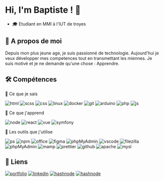 # Hi, I'm Baptiste ! 👋

- 🎓 Etudiant en MMI à l'IUT de troyes




## 🚀 A propos de moi
Depuis mon plus jeune age, je suis passionné de technologie. Aujourd'hui je veux développer mes competences tout en transmettant les miennes. 
Je suis motivé et je ne demande qu'une chose : Apprendre.


## 🛠 Compétences

🤜 Ce que je sais 


![html](https://img.shields.io/badge/-Html-E34F26?logo=html5&logoColor=white&style=flat-square)
![scss](https://img.shields.io/badge/-Scss-CC6699?logo=sass&logoColor=white&style=flat-square)
![css](https://img.shields.io/badge/-Css-1572B6?logo=css3&logoColor=white&style=flat-square)
![linux](https://img.shields.io/badge/-Linux-FCC624?logo=linux&logoColor=white&style=flat-square)
![docker](https://img.shields.io/badge/-Docker-2496ED?logo=docker&logoColor=white&style=flat-square)
![git](https://img.shields.io/badge/-Git-F05032?logo=git&logoColor=white&style=flat-square)
![arduino](https://img.shields.io/badge/-Arduino-00979D?logo=arduino&logoColor=white&style=flat-square)
![php](https://img.shields.io/badge/-Php-777BB4?logo=php&logoColor=white&style=flat-square)
![js](https://img.shields.io/badge/-Javascript-F7DF1E?logo=javascript&logoColor=white&style=flat-square)



🤜 Ce que j'apprend 


![node](https://img.shields.io/badge/-NodeJS-339933?logo=node.js&logoColor=white&style=flat-square)
![react](https://img.shields.io/badge/-React-61DAFB?logo=react&logoColor=white&style=flat-square)
![vue](https://img.shields.io/badge/-VueJS-4FC08D?logo=vue.js&logoColor=white&style=flat-square)
![symfony](https://img.shields.io/badge/-Symfony-000?logo=symfony&logoColor=white&style=flat-square)


🤜 Les outils que j'utilise



![ps](https://img.shields.io/badge/-Suite_Adobe-31A8FF?logo=adobe&logoColor=white&style=flat-square)
![npm](https://img.shields.io/badge/-Npm-CB3837?logo=npm&logoColor=white&style=flat-square)
![office](https://img.shields.io/badge/-Office-D83B01?logo=microsoftoffice&logoColor=white&style=flat-square)
![figma](https://img.shields.io/badge/-Figma-F24E1E?logo=figma&logoColor=white&style=flat-square)
![phpMyAdmin](https://img.shields.io/badge/-PhpMyAdmin-6C78AF?logo=phpMyadmin&logoColor=white&style=flat-square)
![vscode](https://img.shields.io/badge/-Visual_studio_code-007ACC?logo=visualstudiocode&logoColor=white&style=flat-square)
![filezilla](https://img.shields.io/badge/-FileZilla-BF0000?logo=FileZilla&logoColor=white&style=flat-square)
![phpMyAdmin](https://img.shields.io/badge/-Notion-000000?logo=notion&logoColor=white&style=flat-square)
![mamp](https://img.shields.io/badge/-mamp-02749C?logo=mamp&logoColor=white&style=flat-square)
![prettier](https://img.shields.io/badge/-prettier-F7B93E?logo=prettier&logoColor=white&style=flat-square)
![github](https://img.shields.io/badge/-github-181717?logo=github&logoColor=white&style=flat-square)
![apache](https://img.shields.io/badge/-apache-D22128?logo=apache&logoColor=white&style=flat-square)
![mysl](https://img.shields.io/badge/-mysql-4479A1?logo=mysql&logoColor=white&style=flat-square)


## 🔗 Liens
[![portfolio](https://img.shields.io/badge/mon_portfolio-000?style=for-the-badge&logo=ko-fi&logoColor=white)](https://workpage.baptiste-bussiere.fr)
[![linkedin](https://img.shields.io/badge/linkedin-0B66C2?style=for-the-badge&logo=linkedin&logoColor=white)](https://www.linkedin.com/in/baptiste-bussiere-6a246997/)
[![hashnode](https://img.shields.io/badge/mon_blog-2762FF?style=for-the-badge&logo=hashnode&logoColor=white)](https://blog.baptiste-bussiere.fr/)
[![hashnode](https://img.shields.io/badge/mail-F06B66?style=for-the-badge&logo=Minutemailer&logoColor=white)](mailto:contact@baptiste-bussiere.fr)


